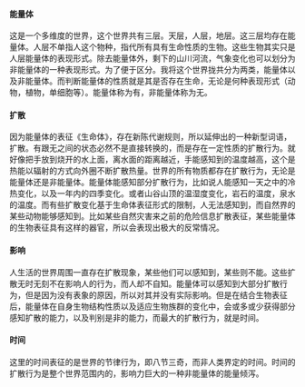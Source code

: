 #### 能量体

​       这是一个多维度的世界，这个世界共有三层。天层，人层，地层。这三层均存在能量体。人层不单指人这个物种，指代所有具有生命性质的生物。这些生物其实只是人层能量体的表现形式。除去能量体外，剩下的山川河流，气象变化也可以划分为非能量体的一种表现形式。为了便于区分。我将这个世界拢共分为两类，能量体以及非能量体。而判断能量体的性质就是其是否存在生命，无论是何种表现形式（动物，植物，单细胞等）。能量体称为有，非能量体称为无。



#### 扩散

​		因为能量体的表征《生命体》，存在新陈代谢规则，所以延伸出的一种新型词语，扩散。有跟无之间的状态必然不是直接转换的，而是存在一定性质的扩散行为。就好像把手放到烧开的水上面，离水面的距离越近，手能感知到的温度越高，这个是热能以辐射的方式向外圈不断扩散热量。世界的所有物质都存在扩散行为，无论是能量体还是非能量体。能量体能感知部分扩散行为，比如说人能感知一天之中的冷热变化，以及一年内的四季变化。或者山谷山顶的温湿度变化，岩石的温度，泉水的温度。而有些扩散变化基于生命体表征形式的限制，人无法感知到，而自然界的某些动物能够感知到。比如某些自然灾害来之前的危险信息扩散表征，某些能量体的生物表征具有这样的器官，所以会表现出极大的反常情况。



#### 影响

​        人生活的世界周围一直存在扩散现象，某些他们可以感知到，某些则不能。这些扩散无时无刻不在影响人的行为，而人却不自知。能量体可以感知到大部分扩散行为，但是因为没有表象的原因，所以对其并没有实际影响。但是在结合生物表征后，能量体在自身生物结构性质以及适应生物族群的变化中，会或多或少获得部分感知扩散的能力，以及判别是非的能力，而最大的扩散行为，就是时间。



#### 时间

​		这里的时间表征的是世界的节律行为，即八节三奇，而非人类界定的时间。时间的扩散行为是整个世界范围内的，影响力巨大的一种非能量体的能量倾泻。